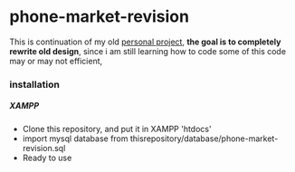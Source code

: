 # phone-market-revision
This is continuation of my old [personal project](https://github.com/UnknownRori/phone-market), **the goal is to completely rewrite old design**, since i am still learning how to code some of this code may or may not efficient,

### installation

##### XAMPP

<ul>
    <li>Clone this repository, and put it in XAMPP 'htdocs'</li>
    <li>import mysql database from thisrepository/database/phone-market-revision.sql</li>
    <li>Ready to use</li>
</ul>